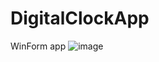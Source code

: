 # DigitalClockApp
WinForm app
![image](https://github.com/ViktoriiaMos/DigitalClockApp/assets/73798050/f94a850c-5769-4409-9d6d-c13a11bb7df4)
